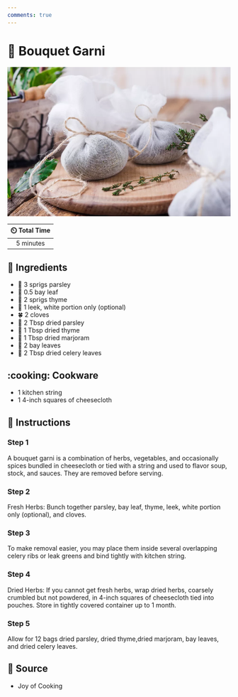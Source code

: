 ```yaml
---
comments: true
---
```

# :herb: Bouquet Garni

![Bouquet Garni](../assets/images/bouquet-garni.png)

| :timer_clock: Total Time |
|:-----------------------: |
| 5 minutes |

## :salt: Ingredients

- :herb: 3 sprigs parsley
- :fallen_leaf: 0.5 bay leaf
- :herb: 2 sprigs thyme
- :leafy_green: 1 leek, white portion only (optional)
- :four_leaf_clover: 2 cloves
- :herb: 2 Tbsp dried parsley
- :herb: 1 Tbsp dried thyme
- :herb: 1 Tbsp dried marjoram
- :fallen_leaf: 2 bay leaves
- :leafy_green: 2 Tbsp dried celery leaves

## :cooking: Cookware

- 1 kitchen string
- 1 4-inch squares of cheesecloth

## :pencil: Instructions

### Step 1

A bouquet garni is a combination of herbs, vegetables, and occasionally spices bundled in cheesecloth or tied with a
string and used to flavor soup, stock, and sauces. They are removed before serving.

### Step 2

Fresh Herbs: Bunch together parsley, bay leaf, thyme, leek, white portion only (optional), and cloves.

### Step 3

To make removal easier, you may place them inside several overlapping celery ribs or leak greens and bind tightly with
kitchen string.

### Step 4

Dried Herbs: If you cannot get fresh herbs, wrap dried herbs, coarsely crumbled but not powdered, in 4-inch squares of
cheesecloth tied into pouches. Store in tightly covered container up to 1 month.

### Step 5

Allow for 12 bags dried parsley, dried thyme,dried marjoram, bay leaves, and dried celery leaves.

## :link: Source

- Joy of Cooking
